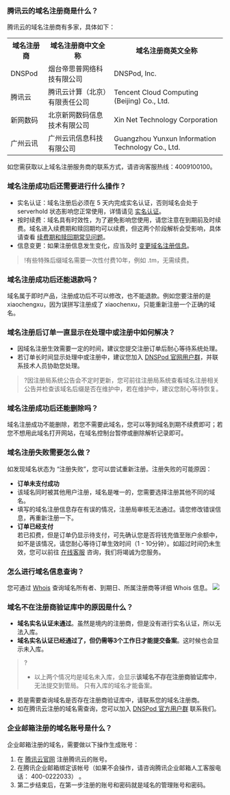 ### 腾讯云的域名注册商是什么？  
腾讯云的域名注册商有多家，具体如下：
<table>
<tr>
<th>域名注册商</th>
<th>域名注册商中文全称</th>
<th>域名注册商英文全称</th>
</tr>
<tr>
<td>DNSPod</td>
<td>烟台帝思普网络科技有限公司</td>
<td>DNSPod, Inc.</td>
</tr>
<tr>
<td>腾讯云</td>
<td>腾讯云计算（北京）有限责任公司</td>
<td>Tencent Cloud Computing (Beijing) Co., Ltd.</td>
</tr>
<tr>
<td>新网数码</td>
<td>北京新网数码信息技术有限公司</td>
<td>Xin Net Technology Corporation</td>
</tr>
<tr>
<td>广州云讯</td>
<td>广州云讯信息科技有限公司</td>
<td>Guangzhou Yunxun Information Technology Co., Ltd.</td>
</tr>
</table>

如您需获取以上域名注册服务商的联系方式，请咨询客服热线：4009100100。

### 域名注册成功后还需要进行什么操作？
- 实名认证：域名注册后必须在 5 天内完成实名认证，否则域名会处于 serverhold 状态影响您正常使用，详情请见 [实名认证](https://cloud.tencent.com/document/product/242/6707)。
- 按时续费：域名具有时效性，为了避免影响您使用，请您注意在到期前及时续费。域名进入续费期和赎回期均可以续费，但这两个阶段解析会受影响，具体请查看 [续费期和赎回期常见问题](https://cloud.tencent.com/document/product/242/3705)。
- 信息变更：如果注册信息发生变化，应当及时 [变更域名注册信息](https://cloud.tencent.com/document/product/242/3648)。  

>!有些特殊后缀域名需要一次性付费10年，例如 .tm，无需续费。  

### 域名注册成功后还能退款吗？
域名属于即时产品，注册成功后不可以修改，也不能退款。例如您要注册的是 xiaochengxu，因为误拼写注册成了 xiaochenxu，只能重新注册一个正确的域名。

### 域名注册后订单一直显示在处理中或注册中如何解决？
- 因域名注册生效需要一定的时间，建议您提交注册订单后耐心等待系统处理。
- 若订单长时间显示处理中或注册中，建议您加入 [DNSPod 官网用户群](https://cloud.tencent.com/document/product/242/57608#DNSPod)，并联系技术人员协助您处理。

>?因注册局系统公告会不定时更新，您可前往注册局系统查看域名注册相关公告并检查该域名后缀是否在维护中，若在维护中，建议您耐心等待恢复。

### 域名注册成功后还能删除吗？
域名注册成功不能删除，若您不需要此域名，您可以等到域名到期不续费即可；若您不想用此域名打开网站，在域名控制台暂停或删除解析记录即可。

### 域名注册失败需要怎么做？
如发现域名状态为 “注册失败”，您可以尝试重新注册。注册失败的可能原因：
- **订单未支付成功**
 - 该域名同时被其他用户注册，域名是唯一的，您需要选择注册其他不同的域名。
 - 填写的域名注册信息存在有误的情况，注册局审核无法通过。请您修改错误信息，再重新注册一下。
- **订单已经支付**  
若已扣费，但是订单仍显示待支付，可先确认您是否将钱充值至账户余额中，如不是该情况，请您耐心等待订单生效时间（1 - 10分钟）。如超过时间仍未生效，您可以前往 [在线客服](https://cloud.tencent.com/act/event/Online_service?from=ticket-tab) 咨询，我们将竭诚为您服务。

### 怎么进行域名信息查询？
您可通过 [Whois](https://whois.cloud.tencent.com/) 查询域名所有者、到期日、所属注册商等详细 Whois 信息。
![](https://main.qcloudimg.com/raw/09546b82eb231819f77aba2d448e6f67.png)

### 域名不在注册商验证库中的原因是什么？
- **域名实名认证未通过**。虽然是境内的注册商，但是没有进行实名认证，所以无法入库。
- **域名实名认证已经通过了，但仍需等3个工作日才能提交备案**。这时候也会显示未入库。
>?
>- 以上两个情况均是域名未入库，会显示**该域名不存在注册商验证库中**，无法提交到管局。 只有入库的域名才能备案。
 - 若是需要查询域名是否存在注册商验证库中，请联系您的域名注册商。
 - 如在腾讯云注册的域名需查询，您可以加入 [DNSPod 官方用户群](https://cloud.tencent.com/document/product/242/57608#DNSPod) 联系我们。

### 企业邮箱注册的域名账号是什么？
企业邮箱注册的域名，需要做以下操作生成账号：
1. 在 [腾讯云官网](https://cloud.tencent.com/) 注册腾讯云的账号。   
2. 在腾讯企业邮箱绑定该帐号（如果不会操作，请咨询腾讯企业邮箱人工客服电话： 400-0222033） 。   
3. 第二步结束后，在第一步注册的账号和密码就是域名的管理账号和密码。





